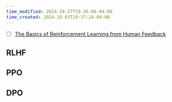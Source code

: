 ```yaml
---
time_modified: 2024-10-27T19:26:06-04:00
time_created: 2024-10-03T19:37:24-04:00
---
```

- [ ] [The Basics of Reinforcement Learning from Human Feedback](https://rlhfbook.com/)

## RLHF


## PPO


## DPO 